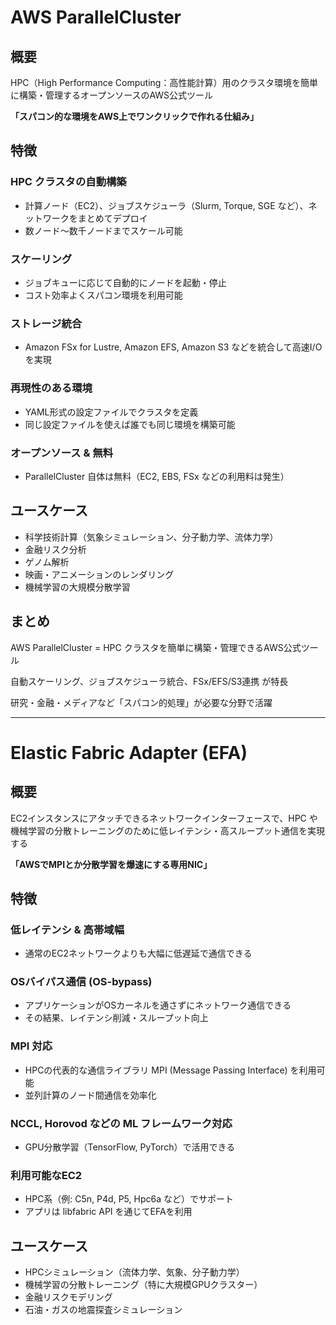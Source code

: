 # AWS ParallelCluster

## 概要
HPC（High Performance Computing：高性能計算）用のクラスタ環境を簡単に構築・管理するオープンソースのAWS公式ツール

**「スパコン的な環境をAWS上でワンクリックで作れる仕組み」**

## 特徴

### HPC クラスタの自動構築
- 計算ノード（EC2）、ジョブスケジューラ（Slurm, Torque, SGE など）、ネットワークをまとめてデプロイ
- 数ノード〜数千ノードまでスケール可能

### スケーリング
- ジョブキューに応じて自動的にノードを起動・停止
- コスト効率よくスパコン環境を利用可能

### ストレージ統合
- Amazon FSx for Lustre, Amazon EFS, Amazon S3 などを統合して高速I/Oを実現

### 再現性のある環境
- YAML形式の設定ファイルでクラスタを定義
- 同じ設定ファイルを使えば誰でも同じ環境を構築可能

### オープンソース & 無料
- ParallelCluster 自体は無料（EC2, EBS, FSx などの利用料は発生）

## ユースケース
- 科学技術計算（気象シミュレーション、分子動力学、流体力学）
- 金融リスク分析
- ゲノム解析
- 映画・アニメーションのレンダリング
- 機械学習の大規模分散学習

## まとめ
AWS ParallelCluster = HPC クラスタを簡単に構築・管理できるAWS公式ツール

自動スケーリング、ジョブスケジューラ統合、FSx/EFS/S3連携 が特長

研究・金融・メディアなど「スパコン的処理」が必要な分野で活躍

---

# Elastic Fabric Adapter (EFA)

## 概要
EC2インスタンスにアタッチできるネットワークインターフェースで、HPC や機械学習の分散トレーニングのために低レイテンシ・高スループット通信を実現する

**「AWSでMPIとか分散学習を爆速にする専用NIC」**

## 特徴

### 低レイテンシ & 高帯域幅
- 通常のEC2ネットワークよりも大幅に低遅延で通信できる

### OSバイパス通信 (OS-bypass)
- アプリケーションがOSカーネルを通さずにネットワーク通信できる
- その結果、レイテンシ削減・スループット向上

### MPI 対応
- HPCの代表的な通信ライブラリ MPI (Message Passing Interface) を利用可能
- 並列計算のノード間通信を効率化

### NCCL, Horovod などの ML フレームワーク対応
- GPU分散学習（TensorFlow, PyTorch）で活用できる

### 利用可能なEC2
- HPC系（例: C5n, P4d, P5, Hpc6a など）でサポート
- アプリは libfabric API を通じてEFAを利用

## ユースケース
- HPCシミュレーション（流体力学、気象、分子動力学）
- 機械学習の分散トレーニング（特に大規模GPUクラスター）
- 金融リスクモデリング
- 石油・ガスの地震探査シミュレーション